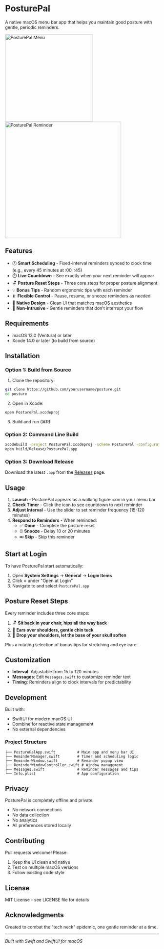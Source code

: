 # PosturePal

A native macOS menu bar app that helps you maintain good posture with gentle, periodic reminders.

<img width="286" alt="PosturePal Menu" src="https://github.com/user-attachments/assets/placeholder-menu.png">
<img width="380" alt="PosturePal Reminder" src="https://github.com/user-attachments/assets/placeholder-reminder.png">

## Features

- 🕐 **Smart Scheduling** - Fixed-interval reminders synced to clock time (e.g., every 45 minutes at :00, :45)
- ⏱️ **Live Countdown** - See exactly when your next reminder will appear
- 🪑 **Posture Reset Steps** - Three core steps for proper posture alignment
- 💡 **Bonus Tips** - Random ergonomic tips with each reminder
- ⏸️ **Flexible Control** - Pause, resume, or snooze reminders as needed
- 🎨 **Native Design** - Clean UI that matches macOS aesthetics
- 🔕 **Non-Intrusive** - Gentle reminders that don't interrupt your flow

## Requirements

- macOS 13.0 (Ventura) or later
- Xcode 14.0 or later (to build from source)

## Installation

### Option 1: Build from Source

1. Clone the repository:
```bash
git clone https://github.com/yourusername/posture.git
cd posture
```

2. Open in Xcode:
```bash
open PosturePal.xcodeproj
```

3. Build and run (⌘R)

### Option 2: Command Line Build

```bash
xcodebuild -project PosturePal.xcodeproj -scheme PosturePal -configuration Release build SYMROOT=build
open build/Release/PosturePal.app
```

### Option 3: Download Release

Download the latest `.app` from the [Releases](https://github.com/yourusername/posture/releases) page.

## Usage

1. **Launch** - PosturePal appears as a walking figure icon in your menu bar
2. **Check Timer** - Click the icon to see countdown to next reminder
3. **Adjust Interval** - Use the slider to set reminder frequency (15-120 minutes)
4. **Respond to Reminders** - When reminded:
   - ✅ **Done** - Complete the posture reset
   - ⏰ **Snooze** - Delay 10 or 20 minutes
   - ⏭️ **Skip** - Skip this reminder

## Start at Login

To have PosturePal start automatically:

1. Open **System Settings** → **General** → **Login Items**
2. Click **+** under "Open at Login"
3. Navigate to and select `PosturePal.app`

## Posture Reset Steps

Every reminder includes three core steps:

1. 🪑 **Sit back in your chair, hips all the way back**
2. 🧍 **Ears over shoulders, gentle chin tuck**
3. 🎈 **Drop your shoulders, let the base of your skull soften**

Plus a rotating selection of bonus tips for stretching and eye care.

## Customization

- **Interval**: Adjustable from 15 to 120 minutes
- **Messages**: Edit `Messages.swift` to customize reminder text
- **Timing**: Reminders align to clock intervals for predictability

## Development

Built with:
- SwiftUI for modern macOS UI
- Combine for reactive state management
- No external dependencies

### Project Structure

```
├── PosturePalApp.swift          # Main app and menu bar UI
├── ReminderManager.swift        # Timer and scheduling logic
├── ReminderWindow.swift         # Reminder popup view
├── ReminderWindowController.swift # Window management
├── Messages.swift               # Reminder messages and tips
└── Info.plist                   # App configuration
```

## Privacy

PosturePal is completely offline and private:
- No network connections
- No data collection
- No analytics
- All preferences stored locally

## Contributing

Pull requests welcome! Please:
1. Keep the UI clean and native
2. Test on multiple macOS versions
3. Follow existing code style

## License

MIT License - see LICENSE file for details

## Acknowledgments

Created to combat the "tech neck" epidemic, one gentle reminder at a time.

---

*Built with Swift and SwiftUI for macOS*